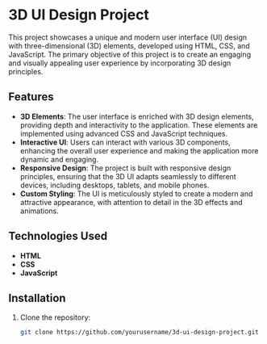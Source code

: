 
# 3D UI Design Project

This project showcases a unique and modern user interface (UI) design with three-dimensional (3D) elements, developed using HTML, CSS, and JavaScript. The primary objective of this project is to create an engaging and visually appealing user experience by incorporating 3D design principles.

## Features 

- **3D Elements**: The user interface is enriched with 3D design elements, providing depth and interactivity to the application. These elements are implemented using advanced CSS and JavaScript techniques.
- **Interactive UI**: Users can interact with various 3D components, enhancing the overall user experience and making the application more dynamic and engaging.
- **Responsive Design**: The project is built with responsive design principles, ensuring that the 3D UI adapts seamlessly to different devices, including desktops, tablets, and mobile phones.
- **Custom Styling**: The UI is meticulously styled to create a modern and attractive appearance, with attention to detail in the 3D effects and animations.

## Technologies Used

- **HTML**
- **CSS**
- **JavaScript**

## Installation

1. Clone the repository:
   ```bash
   git clone https://github.com/yourusername/3d-ui-design-project.git




